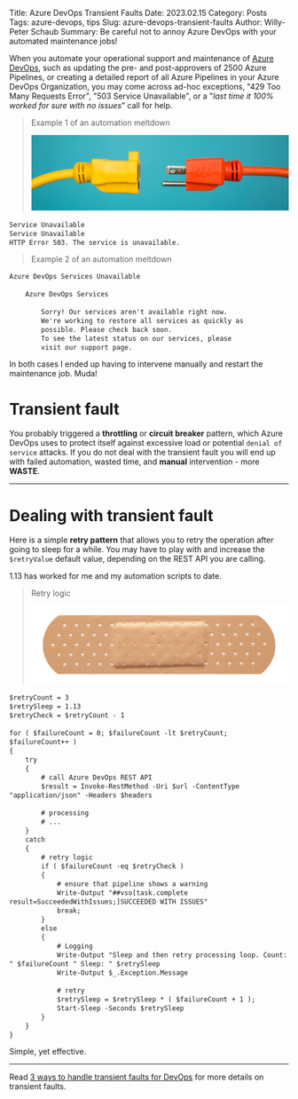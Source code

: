 Title: Azure DevOps Transient Faults
Date: 2023.02.15
Category: Posts 
Tags: azure-devops, tips
Slug: azure-devops-transient-faults
Author: Willy-Peter Schaub
Summary: Be careful not to annoy Azure DevOps with your automated maintenance jobs!

When you automate your operational support and maintenance of [Azure DevOps](https://azure.microsoft.com/en-us/products/devops/), such as updating the pre- and post-approvers of 2500 Azure Pipelines, or creating a detailed report of all Azure Pipelines in your Azure DevOps Organization, you may come across ad-hoc exceptions, "429 Too Many Requests Error", "503 Service Unavailable", or a "_last time it 100% worked for sure with no issues_" call for help.

> Example 1 of an automation meltdown
>
> ![failure](../images/azure-devops-transient-faults-1.png)

```
Service Unavailable
Service Unavailable
HTTP Error 503. The service is unavailable.
```

> Example 2 of an automation meltdown

```
Azure DevOps Services Unavailable
               
    Azure DevOps Services
            
        Sorry! Our services aren't available right now.
        We're working to restore all services as quickly as
        possible. Please check back soon.
        To see the latest status on our services, please 
        visit our support page.
```

In both cases I ended up having to intervene manually and restart the maintenance job. Muda!

# Transient fault

You probably triggered a **throttling** or **circuit breaker** pattern, which Azure DevOps uses to protect itself against excessive load or potential ```denial of service``` attacks. If you do not deal with the transient fault you will end up with failed automation, wasted time, and **manual** intervention - more **WASTE**.

---

# Dealing with transient fault

Here is a simple **retry pattern** that allows you to retry the operation after going to sleep for a while. You may have to play with and increase the ```$retryValue``` default value, depending on the REST API you are calling. 

1.13 has worked for me and my automation scripts to date.

> Retry logic
>
> ![bandaid](../images/azure-devops-transient-faults-2.png)

```
$retryCount = 3
$retrySleep = 1.13
$retryCheck = $retryCount - 1

for ( $failureCount = 0; $failureCount -lt $retryCount; $failureCount++ ) 
{
    try 
    {
        # call Azure DevOps REST API
        $result = Invoke-RestMethod -Uri $url -ContentType "application/json" -Headers $headers
        
        # processing
        # ...
    }
    catch 
    {
        # retry logic
        if ( $failureCount -eq $retryCheck )
        {
            # ensure that pipeline shows a warning
            Write-Output "##vso[task.complete result=SucceededWithIssues;]SUCCEEDED WITH ISSUES"
            break;
        }
        else 
        {
            # Logging
            Write-Output "Sleep and then retry processing loop. Count: " $failureCount " Sleep: " $retrySleep
            Write-Output $_.Exception.Message

            # retry
            $retrySleep = $retrySleep * ( $failureCount + 1 );
            Start-Sleep -Seconds $retrySleep
        }
    }
}   
```

Simple, yet effective.

---

Read [3 ways to handle transient faults for DevOps](https://opensource.com/article/19/9/transient-faults-devops) for more details on transient faults.

